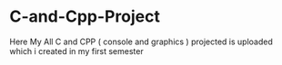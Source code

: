 # C-and-Cpp-Project
Here My All C and CPP ( console and graphics ) projected is uploaded which i created in my first semester 
